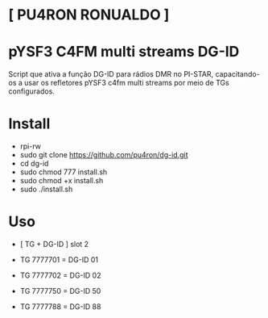 # [ PU4RON RONUALDO ]


# pYSF3 C4FM multi streams DG-ID
Script que ativa a função DG-ID para rádios DMR no PI-STAR, capacitando-os a usar os refletores pYSF3 c4fm multi streams por meio de TGs configurados. 


# Install

* rpi-rw
* sudo git clone https://github.com/pu4ron/dg-id.git
* cd dg-id
* sudo chmod 777 install.sh
* sudo chmod +x install.sh
* sudo ./install.sh

# Uso

*  [ TG + DG-ID ] slot 2

*  TG 7777701  = DG-ID 01
*  TG 7777702  = DG-ID 02
*  TG 7777750  = DG-ID 50
*  TG 7777788  = DG-ID 88
